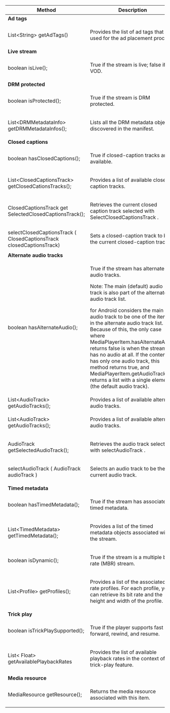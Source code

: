 ---
---

<table frame="all" colsep="1" rowsep="1" id="table_77B55D506FE24326A03D97AA087231FF"> 
 <tgroup cols="2" colsep="1" rowsep="1" class="FormatA"> 
  <colspec colnum="1" colname="2" colwidth="41*" /> 
  <colspec colnum="2" colname="3" colwidth="46*" /> 
  <thead> 
   <tr rowsep="1"> 
    <th colname="2" class="entry"> Method </th> 
    <th colname="3" class="entry"> Description </th> 
   </tr> 
  </thead> 
  <tbody> 
   <tr rowsep="1"> 
    <td namest="2" nameend="3"> <b>Ad tags</b> </td> 
   </tr> 
   <tr rowsep="1"> 
    <td colname="2"> <span class="codeph"> List&lt;String&gt; getAdTags() </span> </td> 
    <td colname="3"> <p>Provides the list of ad tags that are used for the ad placement process.</p> </td> 
   </tr> 
   <tr rowsep="1"> 
    <td namest="2" nameend="3"> <b>Live stream</b> </td> 
   </tr> 
   <tr rowsep="1"> 
    <td colname="2"> <span class="codeph"> boolean isLive(); </span> </td> 
    <td colname="3"> <p>True if the stream is live; false if it is VOD.</p> </td> 
   </tr> 
   <tr rowsep="1"> 
    <td namest="2" nameend="3"> <b>DRM protected</b> </td> 
   </tr> 
   <tr rowsep="1"> 
    <td colname="2"> <span class="codeph"> boolean isProtected(); </span> </td> 
    <td colname="3"> <p>True if the stream is DRM protected.</p> </td> 
   </tr> 
   <tr rowsep="1"> 
    <td colname="2"> <span class="codeph"> List&lt;DRMMetadataInfo&gt; getDRMMetadataInfos(); </span> </td> 
    <td colname="3"> <p>Lists all the DRM metadata objects discovered in the manifest.</p> </td> 
   </tr> 
   <tr rowsep="1"> 
    <td namest="2" nameend="3"> <b>Closed captions</b> </td> 
   </tr> 
   <tr rowsep="1"> 
    <td colname="2"> <span class="codeph"> boolean hasClosedCaptions(); </span> </td> 
    <td colname="3"> <p>True if closed-caption tracks are available.</p> </td> 
   </tr> 
   <tr rowsep="1"> 
    <td colname="2"> <span class="codeph"> List&lt;ClosedCaptionsTrack&gt; getClosedCationsTracks(); </span> </td> 
    <td colname="3"> <p>Provides a list of available closed-caption tracks.</p> </td> 
   </tr> 
   <tr rowsep="1"> 
    <td colname="2"> <span class="codeph"> ClosedCaptionsTrack get SelectedClosedCaptionsTrack(); </span> </td> 
    <td colname="3"> <p>Retrieves the current closed caption track selected with <span class="codeph"> SelectClosedCaptionsTrack </span>. </p> </td> 
   </tr> 
   <tr rowsep="1"> 
    <td colname="2"> <span class="codeph"> selectClosedCaptionsTrack ( ClosedCaptionsTrack closedCaptionsTrack) </span> </td> 
    <td colname="3"> <p>Sets a closed-caption track to be the current closed-caption track.</p> </td> 
   </tr> 
   <tr rowsep="1"> 
    <td namest="2" nameend="3"> <b>Alternate audio tracks</b> </td> 
   </tr> 
   <tr rowsep="1"> 
    <td colname="2"> <span class="codeph"> boolean hasAlternateAudio(); </span> </td> 
    <td colname="3"> <p>True if the stream has alternate audio tracks.</p> <p type="tip">Note:  The main (default) audio track is also part of the alternate audio track list. </p> <p> 
      <ph conkeyref="phrases/primetime-sdk-name" /> for Android considers the main audio track to be one of the items in the alternate audio track list. Because of this, the only case where <span class="codeph"> MediaPlayerItem.hasAlternateAudio </span> returns false is when the stream has no audio at all. If the content has only one audio track, this method returns true, and <span class="codeph"> MediaPlayerItem.getAudioTracks </span> returns a list with a single element (the default audio track). </p> </td> 
   </tr> 
   <tr rowsep="1"> 
    <td colname="2"> <span class="codeph"> List&lt;AudioTrack&gt; getAudioTracks(); </span> </td> 
    <td colname="3"> Provides a list of available alternate audio tracks. </td> 
   </tr> 
   <tr rowsep="1"> 
    <td colname="2"> <span class="codeph"> List&lt;AudioTrack&gt; getAudioTracks(); </span> </td> 
    <td colname="3"> <p>Provides a list of available alternate audio tracks.</p> </td> 
   </tr> 
   <tr rowsep="1"> 
    <td colname="2"> <span class="codeph"> AudioTrack getSelectedAudioTrack(); </span> </td> 
    <td colname="3"> <p>Retrieves the audio track selected with <span class="codeph"> selectAudioTrack </span>. </p> </td> 
   </tr> 
   <tr rowsep="1"> 
    <td colname="2"> <span class="codeph"> selectAudioTrack ( AudioTrack audioTrack ) </span> </td> 
    <td colname="3"> <p>Selects an audio track to be the current audio track.</p> </td> 
   </tr> 
   <tr rowsep="1"> 
    <td namest="2" nameend="3"> <b>Timed metadata</b> </td> 
   </tr> 
   <tr rowsep="1"> 
    <td colname="2"> <span class="codeph"> boolean hasTimedMetadata(); </span> </td> 
    <td colname="3"> <p>True if the stream has associated timed metadata.</p> </td> 
   </tr> 
   <tr rowsep="1"> 
    <td colname="2"> <span class="codeph"> List&lt;TimedMetadata&gt; getTimedMetadata(); </span> </td> 
    <td colname="3"> <p>Provides a list of the timed metadata objects associated with the stream.</p> </td> 
   </tr> 
   <tr rowsep="1"> 
    <td colname="2"> <span class="codeph"> boolean isDynamic(); </span> </td> 
    <td colname="3"> <p>True if the stream is a multiple bit rate (MBR) stream.</p> </td> 
   </tr> 
   <tr rowsep="1"> 
    <td colname="2"> <span class="codeph"> List&lt;Profile&gt; getProfiles(); </span> </td> 
    <td colname="3"> <p>Provides a list of the associated bit rate profiles. For each profile, you can retrieve its bit rate and the height and width of the profile.</p> </td> 
   </tr> 
   <tr rowsep="1"> 
    <td namest="2" nameend="3"> <b>Trick play</b> </td> 
   </tr> 
   <tr rowsep="1"> 
    <td colname="2"> <span class="codeph"> boolean isTrickPlaySupported(); </span> </td> 
    <td colname="3"> <p>True if the player supports fast forward, rewind, and resume.</p> </td> 
   </tr> 
   <tr rowsep="1"> 
    <td colname="2"> <span class="codeph"> List&lt; Float&gt; getAvailablePlaybackRates </span> </td> 
    <td colname="3"> <p>Provides the list of available playback rates in the context of the trick-play feature.</p> </td> 
   </tr> 
   <tr rowsep="1"> 
    <td namest="2" nameend="3"> <b>Media resource</b> </td> 
   </tr> 
   <tr rowsep="1"> 
    <td colname="2"> <span class="codeph"> MediaResource getResource(); </span> </td> 
    <td colname="3"> <p>Returns the media resource associated with this item.</p> </td> 
   </tr> 
  </tbody> 
 </tgroup> 
</table>


